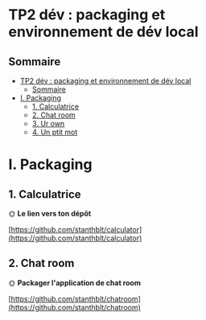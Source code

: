 # TP2 dév : packaging et environnement de dév local

## Sommaire

- [TP2 dév : packaging et environnement de dév local](#tp2-dév--packaging-et-environnement-de-dév-local)
  - [Sommaire](#sommaire)
- [I. Packaging](#i-packaging)
  - [1. Calculatrice](#1-calculatrice)
  - [2. Chat room](#2-chat-room)
  - [3. Ur own](#3-ur-own)
  - [4. Un ptit mot](#4-un-ptit-mot)

# I. Packaging

## 1. Calculatrice

🌞 **Le lien vers ton dépôt**

[https://github.com/stanthblt/calculator](https://github.com/stanthblt/calculator)

## 2. Chat room

🌞 **Packager l'application de chat room**

[https://github.com/stanthblt/chatroom](https://github.com/stanthblt/chatroom)